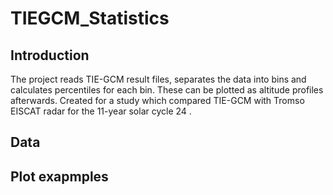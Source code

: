 # TIEGCM_Statistics

## Introduction
The project reads TIE-GCM result files, separates the data into bins and calculates percentiles for each bin. These can be plotted as altitude profiles afterwards. Created for a study which compared TIE-GCM with Tromso EISCAT radar for the 11-year solar cycle 24 .

## Data

## Plot exapmples
